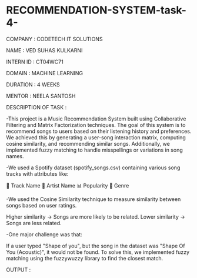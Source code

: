 # RECOMMENDATION-SYSTEM-task-4-
COMPANY : CODETECH IT SOLUTIONS

NAME : VED SUHAS KULKARNI

INTERN ID : CT04WC71

DOMAIN : MACHINE LEARNING

DURATION : 4 WEEKS

MENTOR : NEELA SANTOSH

DESCRIPTION OF TASK : 

-This project is a Music Recommendation System built using Collaborative Filtering and Matrix Factorization techniques. The goal of this system is to recommend songs to users based on their listening history and preferences.
We achieved this by generating a user-song interaction matrix, computing cosine similarity, and recommending similar songs. Additionally, we implemented fuzzy matching to handle misspellings or variations in song names.

-We used a Spotify dataset (spotify_songs.csv) containing various song tracks with attributes like:

🎵 Track Name
🎤 Artist Name
📊 Popularity
🎼 Genre

-We used the Cosine Similarity technique to measure similarity between songs based on user ratings.

Higher similarity → Songs are more likely to be related.
Lower similarity → Songs are less related.

-One major challenge was that:

If a user typed "Shape of you", but the song in the dataset was "Shape Of You (Acoustic)", it would not be found.
To solve this, we implemented fuzzy matching using the fuzzywuzzy library to find the closest match.

OUTPUT : 
